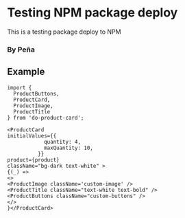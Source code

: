 # Testing NPM package deploy

This is a testing package deploy to NPM

### By Peña

## Example

```
import {
  ProductButtons,
  ProductCard,
  ProductImage,
  ProductTitle
} from 'do-product-card';
```

```
<ProductCard
initialValues={{
            quantity: 4,
            maxQuantity: 10,
          }}
product={product}
className="bg-dark text-white" >
{(_) =>
<>
<ProductImage className='custom-image' />
<ProductTitle className="text-white text-bold" />
<ProductButtons className="custom-buttons" />
</>
}</ProductCard>
```
